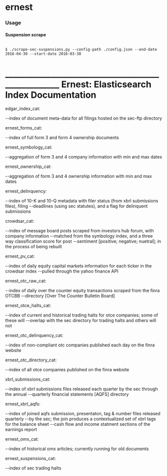 # ernest

### Usage

#### Suspension scrape

```

$ ./scrape-sec-suspensions.py --config-path ./config.json --end-date 2016-04-30 --start-date 2016-03-30

```





# __________________________________________________ Ernest: Elasticsearch Index Documentation

edgar_index_cat: 

--index of document meta-data for all filings hosted on the sec-ftp directory


ernest_forms_cat: 

--index of full form 3 and form 4 ownership documents 


ernest_symbology_cat:

--aggregation of form 3 and 4 company information with min and max dates 


ernest_ownership_cat: 

--aggregation of form 3 and 4 ownership information with min and max dates


ernest_delinquency: 

--index of 10-K and 10-Q metadata with filer status (from xbrl submissions files), filing 
--deadlines (using sec statutes), and a flag for delinquent submissions


crowdsar_cat: 

--index of message board posts scraped from investors hub forum, with company information
--matched from the symbology index, and a three way classification score for post 
--sentiment [positive; negative; nuetral]; in the process of being rebuilt


ernest_pv_cat: 

--index of daily equity capital markets information for each ticker in the crowdsar index
--pulled through the yahoo finance API


ernest_otc_raw_cat: 

--index of daily over the counter equity transactions scraped from the finra OTCBB 
--directory [Over The Counter Bulletin Board]


ernest_otce_halts_cat: 

--index of current and historical trading halts for otce companies; some of these will 
--overlap with the sec directory for trading halts and others will not


ernest_otc_delinquency_cat: 

--index of non-compliant otc companies published each day on the finra website


ernest_otc_directory_cat: 

--index of all otce companies published on the finra website


xbrl_submissions_cat: 

--index of xbrl submissions files released each quarter by the sec through the annual 
--quarterly financial statements [AQFS] directory


ernest_xbrl_aqfs: 

--index of joined aqfs submission, presentaton, tag & number files released quarterly 
--by the sec; the join produces a contextualized set of xbrl tags for the balance sheet
--cash flow and income statment sections of the earnings report


ernest_omx_cat: 

--index of historical omx articles; currently running for old documents


ernest_suspensions_cat: 

--index of sec trading halts 